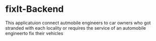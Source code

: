 # fixIt-Backend
This applicatuion connect autmobile engineers to car owners who got stranded with each locality 
or requires the service of an automobile engineerto fix their vehicles
